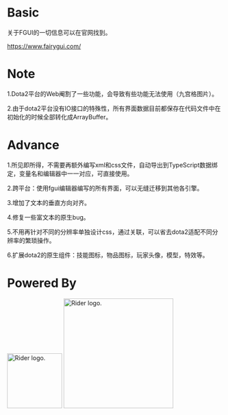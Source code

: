 # Basic
关于FGUI的一切信息可以在官网找到。

https://www.fairygui.com/


# Note
1.Dota2平台的Web阉割了一些功能，会导致有些功能无法使用（九宫格图片）。

2.由于dota2平台没有IO接口的特殊性，所有界面数据目前都保存在代码文件中在初始化的时候全部转化成ArrayBuffer。


# Advance
1.所见即所得，不需要再额外编写xml和css文件，自动导出到TypeScript数据绑定，变量名和编辑器中一一对应，可直接使用。

2.跨平台：使用fgui编辑器编写的所有界面，可以无缝迁移到其他各引擎。

3.增加了文本的垂直方向对齐。

4.修复一些富文本的原生bug。

5.不用再针对不同的分辨率单独设计css，通过关联，可以省去dota2适配不同分辨率的繁琐操作。

6.扩展dota2的原生组件：技能图标，物品图标，玩家头像，模型，特效等。


# Powered By
<img src="https://resources.jetbrains.com/storage/products/company/brand/logos/Rider_icon.png" alt="Rider logo." width=128px>
<img src="https://resources.jetbrains.com/storage/products/company/brand/logos/Rider.png" alt="Rider logo." width=256px>